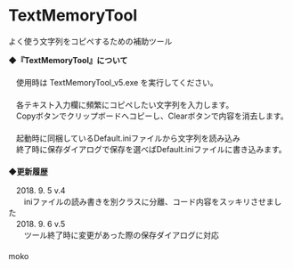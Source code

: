 # TextMemoryTool
よく使う文字列をコピペするための補助ツール

**◆『TextMemoryTool』について**  
　  
　使用時は TextMemoryTool_v5.exe を実行してください。  
　  
　各テキスト入力欄に頻繁にコピペしたい文字列を入力します。  
　Copyボタンでクリップボードへコピーし、Clearボタンで内容を消去します。  
　  
　起動時に同梱しているDefault.iniファイルから文字列を読み込み  
　終了時に保存ダイアログで保存を選べばDefault.iniファイルに書き込みます。  
　  
**◆更新履歴**  

　2018. 9. 5 v.4  
　　iniファイルの読み書きを別クラスに分離、コード内容をスッキリさせました  
　2018. 9. 6 v.5  
　　ツール終了時に変更があった際の保存ダイアログに対応  
　  
moko
